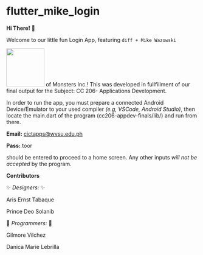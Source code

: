 # flutter_mike_login


**Hi There!** :wave:

Welcome to our little fun Login App, featuring ```diff + Mike Wazowski  ```

<img src="https://www.seekpng.com/png/full/67-674595_monsters-inc-png.png" width="100" height="100">
of Monsters Inc.!
This was developed in fullfillment of our final output for the Subject: CC 206- Applications
Development. 

In order to run the app, you must prepare a connected Android Device/Emulator to your used
compiler *(e.g, VSCode, Android Studio)*, then locate the main.dart of the program (cc206-appdev-finals/lib/) and run from there.


**Email:**  cictapps@wvsu.edu.ph

**Pass:** toor

should be entered to proceed to a home screen. Any other inputs *will not be accepted* by the program.

**Contributors**

:sparkles: *Designers:*  :sparkles:

Aris Ernst Tabaque

Prince Deo Solanib

:dart: *Programmers:* :dart:

Gilmore Vilchez

Danica Marie Lebrilla


